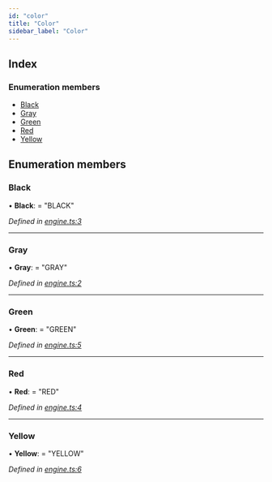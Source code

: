 ```yaml
---
id: "color"
title: "Color"
sidebar_label: "Color"
---
```


## Index

### Enumeration members

* [Black](#black)
* [Gray](#gray)
* [Green](#green)
* [Red](#red)
* [Yellow](#yellow)

## Enumeration members

###  Black

• **Black**: = "BLACK"

*Defined in [engine.ts:3](https://github.com/jamesroutley/24a2/blob/c9b91cc/src/engine.ts#L3)*

___

###  Gray

• **Gray**: = "GRAY"

*Defined in [engine.ts:2](https://github.com/jamesroutley/24a2/blob/c9b91cc/src/engine.ts#L2)*

___

###  Green

• **Green**: = "GREEN"

*Defined in [engine.ts:5](https://github.com/jamesroutley/24a2/blob/c9b91cc/src/engine.ts#L5)*

___

###  Red

• **Red**: = "RED"

*Defined in [engine.ts:4](https://github.com/jamesroutley/24a2/blob/c9b91cc/src/engine.ts#L4)*

___

###  Yellow

• **Yellow**: = "YELLOW"

*Defined in [engine.ts:6](https://github.com/jamesroutley/24a2/blob/c9b91cc/src/engine.ts#L6)*
